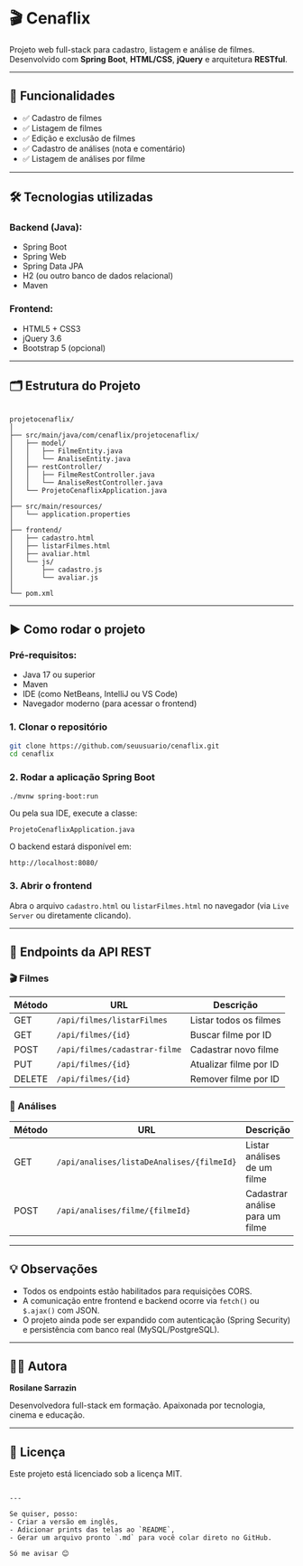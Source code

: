 
# 🎬 Cenaflix

Projeto web full-stack para cadastro, listagem e análise de filmes. Desenvolvido com **Spring Boot**, **HTML/CSS**, **jQuery** e arquitetura **RESTful**.

---

## 🚀 Funcionalidades

- ✅ Cadastro de filmes
- ✅ Listagem de filmes
- ✅ Edição e exclusão de filmes
- ✅ Cadastro de análises (nota e comentário)
- ✅ Listagem de análises por filme

---

## 🛠️ Tecnologias utilizadas

### Backend (Java):
- Spring Boot
- Spring Web
- Spring Data JPA
- H2 (ou outro banco de dados relacional)
- Maven

### Frontend:
- HTML5 + CSS3
- jQuery 3.6
- Bootstrap 5 (opcional)

---

## 🗂️ Estrutura do Projeto

```

projetocenaflix/
│
├── src/main/java/com/cenaflix/projetocenaflix/
│   ├── model/
│   │   ├── FilmeEntity.java
│   │   └── AnaliseEntity.java
│   ├── restController/
│   │   ├── FilmeRestController.java
│   │   └── AnaliseRestController.java
│   └── ProjetoCenaflixApplication.java
│
├── src/main/resources/
│   └── application.properties
│
├── frontend/
│   ├── cadastro.html
│   ├── listarFilmes.html
│   ├── avaliar.html
│   └── js/
│       ├── cadastro.js
│       └── avaliar.js
│
└── pom.xml

````

---

## ▶️ Como rodar o projeto

### Pré-requisitos:
- Java 17 ou superior
- Maven
- IDE (como NetBeans, IntelliJ ou VS Code)
- Navegador moderno (para acessar o frontend)

### 1. Clonar o repositório

```bash
git clone https://github.com/seuusuario/cenaflix.git
cd cenaflix
````

### 2. Rodar a aplicação Spring Boot

```bash
./mvnw spring-boot:run
```

Ou pela sua IDE, execute a classe:

```
ProjetoCenaflixApplication.java
```

O backend estará disponível em:

```
http://localhost:8080/
```

### 3. Abrir o frontend

Abra o arquivo `cadastro.html` ou `listarFilmes.html` no navegador (via `Live Server` ou diretamente clicando).

---

## 📡 Endpoints da API REST

### 🎬 Filmes

| Método | URL                           | Descrição              |
| ------ | ----------------------------- | ---------------------- |
| GET    | `/api/filmes/listarFilmes`    | Listar todos os filmes |
| GET    | `/api/filmes/{id}`            | Buscar filme por ID    |
| POST   | `/api/filmes/cadastrar-filme` | Cadastrar novo filme   |
| PUT    | `/api/filmes/{id}`            | Atualizar filme por ID |
| DELETE | `/api/filmes/{id}`            | Remover filme por ID   |

### 📝 Análises

| Método | URL                                       | Descrição                       |
| ------ | ----------------------------------------- | ------------------------------- |
| GET    | `/api/analises/listaDeAnalises/{filmeId}` | Listar análises de um filme     |
| POST   | `/api/analises/filme/{filmeId}`           | Cadastrar análise para um filme |

---

## 💡 Observações

* Todos os endpoints estão habilitados para requisições CORS.
* A comunicação entre frontend e backend ocorre via `fetch()` ou `$.ajax()` com JSON.
* O projeto ainda pode ser expandido com autenticação (Spring Security) e persistência com banco real (MySQL/PostgreSQL).

---

## 🧑‍💻 Autora

**Rosilane Sarrazin**

Desenvolvedora full-stack em formação. Apaixonada por tecnologia, cinema e educação.

---

## 📃 Licença

Este projeto está licenciado sob a licença MIT.

```

---

Se quiser, posso:
- Criar a versão em inglês,
- Adicionar prints das telas ao `README`,
- Gerar um arquivo pronto `.md` para você colar direto no GitHub.

Só me avisar 😊
```
